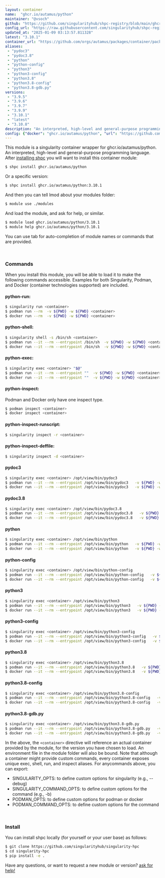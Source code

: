 ```yaml
---
layout: container
name:  "ghcr.io/autamus/python"
maintainer: "@vsoch"
github: "https://github.com/singularityhub/shpc-registry/blob/main/ghcr.io/autamus/python/container.yaml"
config_url: "https://raw.githubusercontent.com/singularityhub/shpc-registry/main/ghcr.io/autamus/python/container.yaml"
updated_at: "2025-01-09 03:13:57.811328"
latest: "3.10.1"
container_url: "https://github.com/orgs/autamus/packages/container/package/python"
aliases:
 - "pydoc3"
 - "pydoc3.8"
 - "python"
 - "python-config"
 - "python3"
 - "python3-config"
 - "python3.8"
 - "python3.8-config"
 - "python3.8-gdb.py"
versions:
 - "3.9.5"
 - "3.9.6"
 - "3.9.7"
 - "3.9.9"
 - "3.10.1"
 - "latest"
 - "3.10.8"
description: "An interpreted, high-level and general-purpose programming language."
config: {"docker": "ghcr.io/autamus/python", "url": "https://github.com/orgs/autamus/packages/container/package/python", "maintainer": "@vsoch", "description": "An interpreted, high-level and general-purpose programming language.", "latest": {"3.10.1": "sha256:179c843e98149941b537812ca5749924e7656e35acdd9c044c906dd142ee03fb"}, "tags": {"3.9.5": "sha256:66eb30b70c9bc9eb5242dc983fd8558df7090411b976ed6a320127b7734d8d80", "3.9.6": "sha256:0cace3cf597a1f89c5ab232f8a232d1cfa0b007e74a63bd52d47da7678e305cc", "3.9.7": "sha256:b84ad1424ede72262413652ae6f33a030480055bca53f21dd0e1f164b2c64d08", "3.9.9": "sha256:0bb373de5bab398a6c24f37ece9e5eddd53f35101949c18747ac8b303b332d03", "3.10.1": "sha256:179c843e98149941b537812ca5749924e7656e35acdd9c044c906dd142ee03fb", "latest": "sha256:8e480ecacbdf1a2c1e54cdeeda5de168e1b9d6dc5c8078827e7842c84faa566e", "3.10.8": "sha256:8e480ecacbdf1a2c1e54cdeeda5de168e1b9d6dc5c8078827e7842c84faa566e"}, "aliases": {"pydoc3": "/opt/view/bin/pydoc3", "pydoc3.8": "/opt/view/bin/pydoc3.8", "python": "/opt/view/bin/python", "python-config": "/opt/view/bin/python-config", "python3": "/opt/view/bin/python3", "python3-config": "/opt/view/bin/python3-config", "python3.8": "/opt/view/bin/python3.8", "python3.8-config": "/opt/view/bin/python3.8-config", "python3.8-gdb.py": "/opt/view/bin/python3.8-gdb.py"}}
---
```


This module is a singularity container wrapper for ghcr.io/autamus/python.
An interpreted, high-level and general-purpose programming language.
After [installing shpc](#install) you will want to install this container module:


```bash
$ shpc install ghcr.io/autamus/python
```

Or a specific version:

```bash
$ shpc install ghcr.io/autamus/python:3.10.1
```

And then you can tell lmod about your modules folder:

```bash
$ module use ./modules
```

And load the module, and ask for help, or similar.

```bash
$ module load ghcr.io/autamus/python/3.10.1
$ module help ghcr.io/autamus/python/3.10.1
```

You can use tab for auto-completion of module names or commands that are provided.

<br>

### Commands

When you install this module, you will be able to load it to make the following commands accessible.
Examples for both Singularity, Podman, and Docker (container technologies supported) are included.

#### python-run:

```bash
$ singularity run <container>
$ podman run --rm  -v ${PWD} -w ${PWD} <container>
$ docker run --rm  -v ${PWD} -w ${PWD} <container>
```

#### python-shell:

```bash
$ singularity shell -s /bin/sh <container>
$ podman run --it --rm --entrypoint /bin/sh  -v ${PWD} -w ${PWD} <container>
$ docker run --it --rm --entrypoint /bin/sh  -v ${PWD} -w ${PWD} <container>
```

#### python-exec:

```bash
$ singularity exec <container> "$@"
$ podman run --it --rm --entrypoint ""  -v ${PWD} -w ${PWD} <container> "$@"
$ docker run --it --rm --entrypoint ""  -v ${PWD} -w ${PWD} <container> "$@"
```

#### python-inspect:

Podman and Docker only have one inspect type.

```bash
$ podman inspect <container>
$ docker inspect <container>
```

#### python-inspect-runscript:

```bash
$ singularity inspect -r <container>
```

#### python-inspect-deffile:

```bash
$ singularity inspect -d <container>
```


#### pydoc3

```bash
$ singularity exec <container> /opt/view/bin/pydoc3
$ podman run --it --rm --entrypoint /opt/view/bin/pydoc3   -v ${PWD} -w ${PWD} <container> -c " $@"
$ docker run --it --rm --entrypoint /opt/view/bin/pydoc3   -v ${PWD} -w ${PWD} <container> -c " $@"
```


#### pydoc3.8

```bash
$ singularity exec <container> /opt/view/bin/pydoc3.8
$ podman run --it --rm --entrypoint /opt/view/bin/pydoc3.8   -v ${PWD} -w ${PWD} <container> -c " $@"
$ docker run --it --rm --entrypoint /opt/view/bin/pydoc3.8   -v ${PWD} -w ${PWD} <container> -c " $@"
```


#### python

```bash
$ singularity exec <container> /opt/view/bin/python
$ podman run --it --rm --entrypoint /opt/view/bin/python   -v ${PWD} -w ${PWD} <container> -c " $@"
$ docker run --it --rm --entrypoint /opt/view/bin/python   -v ${PWD} -w ${PWD} <container> -c " $@"
```


#### python-config

```bash
$ singularity exec <container> /opt/view/bin/python-config
$ podman run --it --rm --entrypoint /opt/view/bin/python-config   -v ${PWD} -w ${PWD} <container> -c " $@"
$ docker run --it --rm --entrypoint /opt/view/bin/python-config   -v ${PWD} -w ${PWD} <container> -c " $@"
```


#### python3

```bash
$ singularity exec <container> /opt/view/bin/python3
$ podman run --it --rm --entrypoint /opt/view/bin/python3   -v ${PWD} -w ${PWD} <container> -c " $@"
$ docker run --it --rm --entrypoint /opt/view/bin/python3   -v ${PWD} -w ${PWD} <container> -c " $@"
```


#### python3-config

```bash
$ singularity exec <container> /opt/view/bin/python3-config
$ podman run --it --rm --entrypoint /opt/view/bin/python3-config   -v ${PWD} -w ${PWD} <container> -c " $@"
$ docker run --it --rm --entrypoint /opt/view/bin/python3-config   -v ${PWD} -w ${PWD} <container> -c " $@"
```


#### python3.8

```bash
$ singularity exec <container> /opt/view/bin/python3.8
$ podman run --it --rm --entrypoint /opt/view/bin/python3.8   -v ${PWD} -w ${PWD} <container> -c " $@"
$ docker run --it --rm --entrypoint /opt/view/bin/python3.8   -v ${PWD} -w ${PWD} <container> -c " $@"
```


#### python3.8-config

```bash
$ singularity exec <container> /opt/view/bin/python3.8-config
$ podman run --it --rm --entrypoint /opt/view/bin/python3.8-config   -v ${PWD} -w ${PWD} <container> -c " $@"
$ docker run --it --rm --entrypoint /opt/view/bin/python3.8-config   -v ${PWD} -w ${PWD} <container> -c " $@"
```


#### python3.8-gdb.py

```bash
$ singularity exec <container> /opt/view/bin/python3.8-gdb.py
$ podman run --it --rm --entrypoint /opt/view/bin/python3.8-gdb.py   -v ${PWD} -w ${PWD} <container> -c " $@"
$ docker run --it --rm --entrypoint /opt/view/bin/python3.8-gdb.py   -v ${PWD} -w ${PWD} <container> -c " $@"
```



In the above, the `<container>` directive will reference an actual container provided
by the module, for the version you have chosen to load. An environment file in the
module folder will also be bound. Note that although a container
might provide custom commands, every container exposes unique exec, shell, run, and
inspect aliases. For anycommands above, you can export:

 - SINGULARITY_OPTS: to define custom options for singularity (e.g., --debug)
 - SINGULARITY_COMMAND_OPTS: to define custom options for the command (e.g., -b)
 - PODMAN_OPTS: to define custom options for podman or docker
 - PODMAN_COMMAND_OPTS: to define custom options for the command

<br>

### Install

You can install shpc locally (for yourself or your user base) as follows:

```bash
$ git clone https://github.com/singularityhub/singularity-hpc
$ cd singularity-hpc
$ pip install -e .
```

Have any questions, or want to request a new module or version? [ask for help!](https://github.com/singularityhub/singularity-hpc/issues)